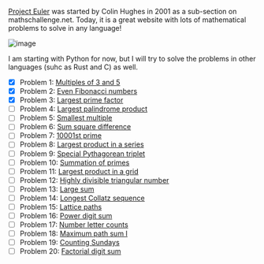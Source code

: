 [Project Euler](https://projecteuler.net) was started by Colin Hughes in  2001 as a sub-section on mathschallenge.net. Today, it is a great website with lots of mathematical problems to solve in any language!

![image](https://projecteuler.net/profile/uncenter.png)

I am starting with Python for now, but I will try to solve the problems in other languages (suhc as Rust and C) as well.

- [x] Problem 1: [Multiples of 3 and 5](https://projecteuler.net/problem=1)
- [x] Problem 2: [Even Fibonacci numbers](https://projecteuler.net/problem=2)
- [x] Problem 3: [Largest prime factor](https://projecteuler.net/problem=3)
- [ ] Problem 4: [Largest palindrome product](https://projecteuler.net/problem=4)
- [ ] Problem 5: [Smallest multiple](https://projecteuler.net/problem=5)
- [ ] Problem 6: [Sum square difference](https://projecteuler.net/problem=6)
- [ ] Problem 7: [10001st prime](https://projecteuler.net/problem=7)
- [ ] Problem 8: [Largest product in a series](https://projecteuler.net/problem=8)
- [ ] Problem 9: [Special Pythagorean triplet](https://projecteuler.net/problem=9)
- [ ] Problem 10: [Summation of primes](https://projecteuler.net/problem=10)
- [ ] Problem 11: [Largest product in a grid](https://projecteuler.net/problem=11)
- [ ] Problem 12: [Highly divisible triangular number](https://projecteuler.net/problem=12)
- [ ] Problem 13: [Large sum](https://projecteuler.net/problem=13)
- [ ] Problem 14: [Longest Collatz sequence](https://projecteuler.net/problem=14)
- [ ] Problem 15: [Lattice paths](https://projecteuler.net/problem=15)
- [ ] Problem 16: [Power digit sum](https://projecteuler.net/problem=16)
- [ ] Problem 17: [Number letter counts](https://projecteuler.net/problem=17)
- [ ] Problem 18: [Maximum path sum I](https://projecteuler.net/problem=18)
- [ ] Problem 19: [Counting Sundays](https://projecteuler.net/problem=19)
- [ ] Problem 20: [Factorial digit sum](https://projecteuler.net/problem=20)